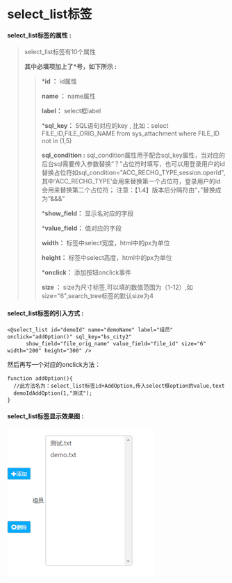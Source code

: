 # select\_list**标签**

#### select\_list**标签的属性 :**

> select\_list标签有10个属性
>
> **其中必填项加上了\*号，如下所示 :**
>
> > \***id ：** id属性
> >
> > **name ：** name属性
> >
> > **label：** select框label
> >
> > \***sql\_key：** SQL语句对应的key , 比如：select FILE\_ID,FILE\_ORIG\_NAME from sys\_attachment where FILE\_ID not in \(1,5\)
> >
> >**sql\_condition :** sql\_condition属性用于配合sql\_key属性，当对应的后台sql需要传入参数替换“？”占位符时填写，也可以用登录用户的id替换占位符如sql\_condition="ACC\_RECHG\_TYPE,session.operId",其中‘ACC\_RECHG\_TYPE’会用来替换第一个占位符，登录用户的id会用来替换第二个占位符；
注意：【1.4】版本后分隔符由“，”替换成为“&&&”
> >
> > \***show\_field：** 显示名对应的字段
> >
> > \***value\_field：** 值对应的字段
> >
> > **width：** 标签中select宽度，html中的px为单位
> >
> > **height：** 标签中select高度，html中的px为单位
> >
> > \***onclick：** 添加按钮onclick事件
> >
> > **size ：** size为尺寸标签,可以填的数值范围为（1-12）,如size="6",search\_tree标签的默认size为4

#### select\_list标签的引入方式 :

```
<@select_list id="demoId" name="demoName" label="组员" onclick="addOption()" sql_key="bs_city2"
      show_field="file_orig_name" value_field="file_id" size="6" width="200" height="300" />
```

然后再写一个对应的onclick方法：

```
function addOption(){
  //此方法名为：select_list标签id+AddOption,传入select框option的value,text
  demoIdAddOption(1,"测试");
}
```

#### select\_list标签显示效果图 :

![](/assets/select_list.png)

